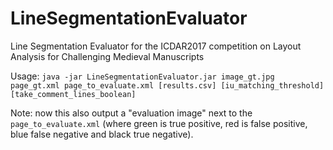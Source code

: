 # LineSegmentationEvaluator
Line Segmentation Evaluator for the ICDAR2017 competition on Layout Analysis for Challenging Medieval Manuscripts

Usage: `java -jar LineSegmentationEvaluator.jar image_gt.jpg page_gt.xml page_to_evaluate.xml [results.csv] [iu_matching_threshold] [take_comment_lines_boolean]`

Note: now this also output a "evaluation image" next to the `page_to_evaluate.xml` (where green is true positive, red is false positive, blue false negative and black true negative).
